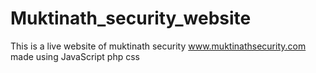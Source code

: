 # Muktinath_security_website
This is a live website of muktinath security
www.muktinathsecurity.com
 made using JavaScript php css
 
